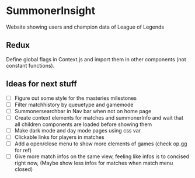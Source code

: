 # SummonerInsight
Website showing users and champion data of League of Legends

## Redux

Define global flags in Context.js and import them in other components (not constant functions).

## Ideas for next stuff
- [ ] Figure out some style for the masteries milestones
- [ ] Filter matchhistory by queuetype and gamemode
- [ ] Summonersearchbar in Nav bar when not on home page
- [ ] Create context elements for matches and summonerInfo and wait that all children components are loaded before showing them
- [ ] Make dark mode and day mode pages using css var
- [ ] Clickable links for players in matches
- [ ] Add a open/close menu to show more elements of games (check op.gg for ref)
- [ ] Give more match infos on the same view, feeling like infos is to concised right now, (Maybe show less infos for matches when match menu closed)
